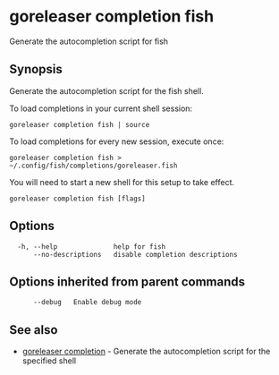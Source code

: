 # goreleaser completion fish

Generate the autocompletion script for fish

## Synopsis

Generate the autocompletion script for the fish shell.

To load completions in your current shell session:

	goreleaser completion fish | source

To load completions for every new session, execute once:

	goreleaser completion fish > ~/.config/fish/completions/goreleaser.fish

You will need to start a new shell for this setup to take effect.


```
goreleaser completion fish [flags]
```

## Options

```
  -h, --help              help for fish
      --no-descriptions   disable completion descriptions
```

## Options inherited from parent commands

```
      --debug   Enable debug mode
```

## See also

* [goreleaser completion](/cmd/goreleaser_completion/)	 - Generate the autocompletion script for the specified shell

